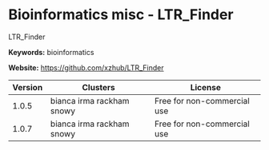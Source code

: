 # Bioinformatics misc - LTR_Finder

LTR_Finder

**Keywords:** bioinformatics

**Website:** <https://github.com/xzhub/LTR_Finder>

| Version | Clusters | License |
| ------- | -------- | ------- |
| 1.0.5 | bianca irma rackham snowy | Free for non-commercial use |
| 1.0.7 | bianca irma rackham snowy | Free for non-commercial use |
